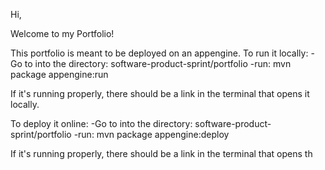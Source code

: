 Hi,

Welcome to my Portfolio!

This portfolio is meant to be deployed on an appengine.
To run it locally:
-Go to into the directory: software-product-sprint/portfolio
-run: mvn package appengine:run

  If it's running properly, there should be a link in the terminal that opens it locally.

To deploy it online:
-Go to into the directory: software-product-sprint/portfolio
-run: mvn package appengine:deploy

  If it's running properly, there should be a link in the terminal that opens th